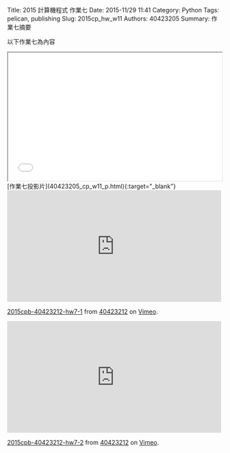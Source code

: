 Title: 2015 計算機程式 作業七
Date: 2015-11/29 11:41
Category: Python
Tags: pelican, publishing
Slug: 2015cp_hw_w11
Authors: 40423205
Summary: 作業七摘要

以下作業七為內容

<iframe src="40423205_cp_w11_p.html" width="500" height="300"></iframe>
[作業七投影片](40423205_cp_w11_p.html){:target="_blank"}

<iframe src="https://player.vimeo.com/video/147094418" width="500" height="261" frameborder="0" webkitallowfullscreen mozallowfullscreen allowfullscreen></iframe> <p><a href="https://vimeo.com/147094418">2015cpb-40423212-hw7-1</a> from <a href="https://vimeo.com/user45523667">40423212</a> on <a href="https://vimeo.com">Vimeo</a>.</p>

<iframe src="https://player.vimeo.com/video/147094419" width="500" height="261" frameborder="0" webkitallowfullscreen mozallowfullscreen allowfullscreen></iframe> <p><a href="https://vimeo.com/147094419">2015cpb-40423212-hw7-2</a> from <a href="https://vimeo.com/user45523667">40423212</a> on <a href="https://vimeo.com">Vimeo</a>.</p>